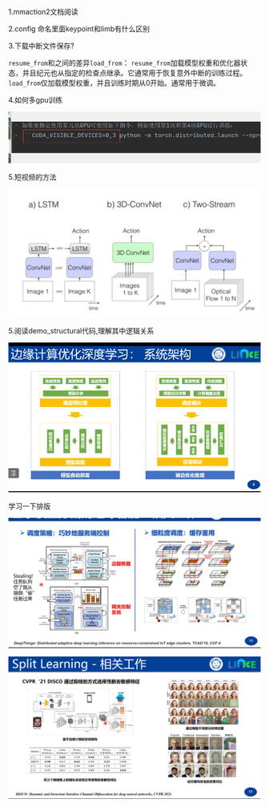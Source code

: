 1.mmaction2文档阅读

2.config 命名里面keypoint和limb有什么区别

3.下载中断文件保存?

`resume_from`和之间的差异`load_from`： `resume_from`加载模型权重和优化器状态，并且纪元也从指定的检查点继承。它通常用于恢复意外中断的训练过程。 `load_from`仅加载模型权重，并且训练时期从0开始。通常用于微调。

4.如何多gpu训练

![image-20220315104436458](3.15.assets/image-20220315104436458.png)

5.短视频的方法

![image-20220315134528224](3.15.assets/image-20220315134528224.png)

5.阅读demo_structural代码,理解其中逻辑关系                                                            

![image-20220315191705336](3.15.assets/image-20220315191705336.png)

学习一下排版

![image-20220315192752329](3.15.assets/image-20220315192752329.png)





![image-20220315193458588](3.15.assets/image-20220315193458588.png)